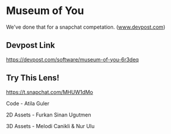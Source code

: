 # Museum of You

We've done that for a snapchat competation. (www.devpost.com)

## Devpost Link
https://devpost.com/software/museum-of-you-6r3deq


## Try This Lens!

https://t.snapchat.com/MHUW1dMo

<p>Code - Atila Guler</p>
<p>2D Assets - Furkan Sinan Ugutmen</p>
<p>3D Assets - Melodi Canikli & Nur Ulu</p>
